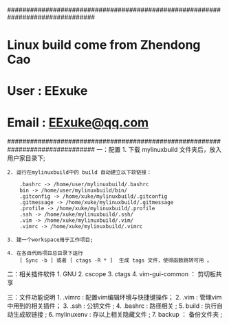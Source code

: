 ###############################################################################
# Linux build come from Zhendong Cao
# User : EExuke
# Email : EExuke@qq.com
###############################################################################
一：配置
	1. 下载 mylinuxbuild 文件夹后，放入用户家目录下;

	2. 运行在mylinuxbuild中的 build 自动建立以下软链接：

		.bashrc -> /home/user/mylinuxbuild/.bashrc
		bin -> /home/user/mylinuxbuild/bin/
		.gitconfig -> /home/xuke/mylinuxbuild/.gitconfig
		.gitmessage -> /home/xuke/mylinuxbuild/.gitmessage
		.profile -> /home/xuke/mylinuxbuild/.profile
		.ssh -> /home/xuke/mylinuxbuild/.ssh/
		.vim -> /home/xuke/mylinuxbuild/.vim/
		.vimrc -> /home/xuke/mylinuxbuild/.vimrc
	
	3. 建一个workspace用于工作项目;

	4. 在各自代码项目总目录下运行
		[ Sync -b ] 或者 [ ctags -R * ]  生成 tags 文件，使得函数跳转可用 。

二：相关插件软件
	1. GNU
	2. cscope
	3. ctags
	4. vim-gui-common ： 剪切板共享

三：文件功能说明
	1. .vimrc :
		配置vim编辑环境与快捷键操作；
	2. .vim :
		管理vim中用到的相关插件；
	3. .ssh :
		公钥文件 ;
	4. .bashrc :
		路径相关 ;
	5. build : 
		执行自动生成软链接 ;
	6. mylinuxenv :
		存以上相关隐藏文件 ;
	7. backup ：
		备份文件夹 ;


